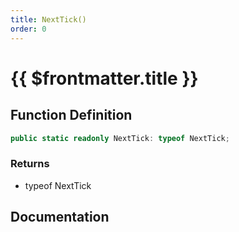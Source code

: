```yaml
---
title: NextTick()
order: 0
---
```


# {{ $frontmatter.title }}

<!--@include: ./nextTick_partial_header.md-->

## Function Definition

```ts
public static readonly NextTick: typeof NextTick;
```

### Returns

* typeof NextTick

## Documentation

<!--@include: ./nextTick_partial_footer.md-->

